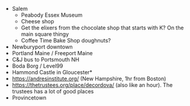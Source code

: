  - Salem
   - Peabody Essex Museum
   - Cheese shop
   - Get the elixers from the chocolate shop that starts with K? On the main square thingy
   - Coffee Time Bake Shop doughnuts?
 - Newburyport downtown
 - Portland Maine / Freeport Maine
 - C&J bus to Portsmouth NH
 - Boda Borg / Level99
 - Hammond Castle in Gloucester\*
 - https://andresinstitute.org/ (New Hampshire, 1hr from Boston)
 - https://thetrustees.org/place/decordova/ (also like an hour). The trustees has a lot of good places
 - Provincetown
